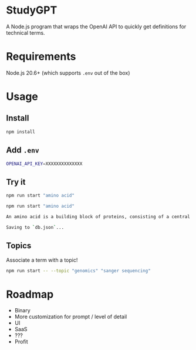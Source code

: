 # StudyGPT

A Node.js program that wraps the OpenAI API to quickly get definitions for technical terms. 

# Requirements

Node.js 20.6+ (which supports `.env` out of the box)

# Usage

## Install

```sh
npm install
```

## Add `.env`

```sh
OPENAI_API_KEY=XXXXXXXXXXXXXX
```

## Try it

```sh
npm run start "amino acid"
```

```sh
npm run start "amino acid"

An amino acid is a building block of proteins, consisting of a central carbon atom bonded to an amino group (-NH2), a carboxyl group (-COOH), a hydrogen atom, and a unique side chain. There are 20 standard amino acids found in proteins, each with a different side chain, that determine their properties and functions. For example, glycine is the simplest amino acid with a hydrogen side chain, while phenylalanine has a benzene ring as its side chain.

Saving to `db.json`...
```

## Topics

Associate a term with a topic!

```sh
npm run start -- --topic "genomics" "sanger sequencing"
```

# Roadmap

- Binary
- More customization for prompt / level of detail 
- UI
- SaaS
- ???
- Profit
